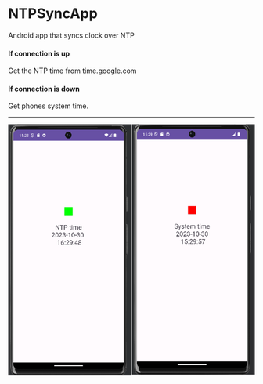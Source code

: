 # NTPSyncApp
Android app that syncs clock over NTP

#### If connection is up 
Get the NTP time from time.google.com

#### If connection is down 
Get phones system time.

***************
![Phone display NTP and system time](/NTPtime_phone.png "Phone display NTP and System time")


